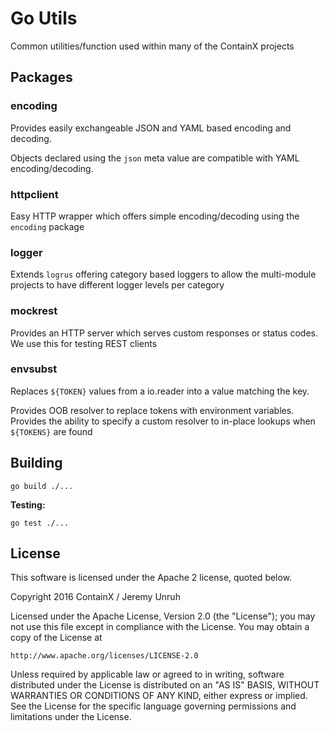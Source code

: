 # Go Utils

Common utilities/function used within many of the ContainX projects

## Packages

### encoding

Provides easily exchangeable JSON and YAML based encoding and decoding.

Objects declared using the `json` meta value are compatible with YAML encoding/decoding.

### httpclient

Easy HTTP wrapper which offers simple encoding/decoding using the `encoding` package

### logger

Extends `logrus` offering category based loggers to allow the multi-module
projects to have different logger levels per category

### mockrest

Provides an HTTP server which serves custom responses or status codes.  We use this for testing REST clients

### envsubst

Replaces `${TOKEN}` values from a io.reader into a value matching the key.  

Provides OOB resolver to replace tokens with environment variables. Provides the ability
to specify a custom resolver to in-place lookups when `${TOKENS}` are found

## Building

```
go build ./...
```

**Testing:**
```
go test ./...
```

## License

This software is licensed under the Apache 2 license, quoted below.

Copyright 2016 ContainX / Jeremy Unruh

Licensed under the Apache License, Version 2.0 (the "License"); you may not
use this file except in compliance with the License. You may obtain a copy of
the License at

    http://www.apache.org/licenses/LICENSE-2.0

Unless required by applicable law or agreed to in writing, software
distributed under the License is distributed on an "AS IS" BASIS, WITHOUT
WARRANTIES OR CONDITIONS OF ANY KIND, either express or implied. See the
License for the specific language governing permissions and limitations under
the License.
